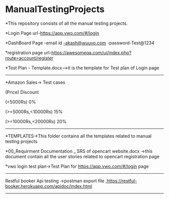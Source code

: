# ManualTestingProjects
*This repository consists of all the manual testing projects.
 
 *Login Page url-https://app.vwo.com/#/login

 *DashBoard Page 
 -email id -akash@wuuvo.com
 -password-Test@1234

*registration page url-https://awesomeqa.com/ui/index.php?route=account/register

*Test Plan - Template.docx-->it is the template for  Test plan of Login page 
____________________________________________________________________________________________________________________________________
*Amazon Sales-> Test cases 

(Price)              Discount

(<5000Rs)               0%

(>=5000Rs,<10000Rs)     15%

(>=10000Rs,<20000Rs)    20%

_____________________________________________________________________________________________________________________________________

*TEMPLATES->This folder contains all the templates related to manual testing projects

*00_Requirment Documentation _ SRS of opencart website.docx ->this document contain  all the user stories related to opencart registration page

*vwo login test plan->Test Plan for https://app.vwo.com/#/login page 

____________________________________________________________________________________________________________________________________
Restful booker Api testing ->postman export file ,https://restful-booker.herokuapp.com/apidoc/index.html
___________________________________________________________________________________________________________________________________


